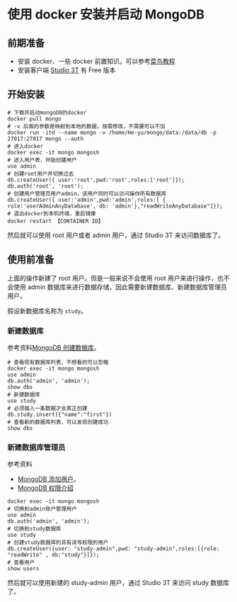 # 使用 docker 安装并启动 MongoDB

## 前期准备

- 安装 docker、一些 docker 前置知识。可以参考[菜鸟教程](https://www.runoob.com/docker/ubuntu-docker-install.html)
- 安装客户端 [Studio 3T](https://robomongo.org/) 有 Free 版本

## 开始安装

```shell
# 下载并启动mongoDB的docker
docker pull mongo
# -v 后面的参数是映射到本地的数据，按需修改，不需要可以不加
docker run -itd --name mongo -v /home/He-yu/mongo/data:/data/db -p 27017:27017 mongo --auth
# 进入docker
docker exec -it mongo mongosh
# 进入用户表，开始创建用户
use admin
# 创建root用户并切换过去
db.createUser({ user:'root',pwd:'root',roles:['root']});
db.auth('root', 'root');
# 创建用户管理员用户admin，该用户同时可以访问操作所有数据库
db.createUser({ user:'admin',pwd:'admin',roles:[ { role:'userAdminAnyDatabase', db: 'admin'},"readWriteAnyDatabase"]});
# 退出docker到本机终端，重启镜像
docker restart 【CONTAINER ID】
```

然后就可以使用 root 用户或者 admin 用户，通过 Studio 3T 来访问数据库了。

## 使用前准备

上面的操作新建了 root 用户。但是一般来说不会使用 root 用户来进行操作，也不会使用 admin 数据库来进行数据存储，因此需要新建数据库、新建数据库管理员用户。

假设新数据库名称为 `study`。

### 新建数据库

参考资料[MongoDB 创建数据库](https://www.runoob.com/mongodb/mongodb-create-database.html)。

```shell
# 查看现有数据库列表，不想看的可以忽略
docker exec -it mongo mongosh
use admin
db.auth('admin', 'admin');
show dbs
# 新建数据库
use study
# 必须插入一条数据才会真正创建
db.study.insert({"name":"first"})
# 查看新的数据库列表，可以发现创建成功
show dbs
```

### 新建数据库管理员

参考资料

- [MongoDB 添加用户](https://www.yiibai.com/mongodb/create-users.html)。
- [MongoDB 权限介绍](https://cloud.tencent.com/developer/article/1955526)

```shell
docker exec -it mongo mongosh
# 切换到admin账户管理用户
use admin
db.auth('admin', 'admin');
# 切换到study数据库
use study
# 创建study数据库的具有读写权限的用户
db.createUser({user: "study-admin",pwd: "study-admin",roles:[{role: "readWrite" , db:"study"}]});
# 查看用户
show users
```

然后就可以使用新建的 study-admin 用户，通过 Studio 3T 来访问 study 数据库了。
